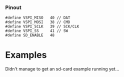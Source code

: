 ### Pinout
```
#define VSPI_MISO   40 // DAT
#define VSPI_MOSI   38 // CMD
#define VSPI_SCLK   39 // SCK/CLK
#define VSPI_SS     41 // SW
#define SD_ENABLE   48
```

# Examples
Didn't manage to get an sd-card example running yet...